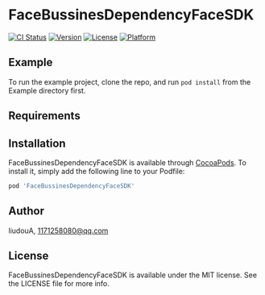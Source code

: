 # FaceBussinesDependencyFaceSDK

[![CI Status](https://img.shields.io/travis/liudouA/FaceBussinesDependencyFaceSDK.svg?style=flat)](https://travis-ci.org/liudouA/FaceBussinesDependencyFaceSDK)
[![Version](https://img.shields.io/cocoapods/v/FaceBussinesDependencyFaceSDK.svg?style=flat)](https://cocoapods.org/pods/FaceBussinesDependencyFaceSDK)
[![License](https://img.shields.io/cocoapods/l/FaceBussinesDependencyFaceSDK.svg?style=flat)](https://cocoapods.org/pods/FaceBussinesDependencyFaceSDK)
[![Platform](https://img.shields.io/cocoapods/p/FaceBussinesDependencyFaceSDK.svg?style=flat)](https://cocoapods.org/pods/FaceBussinesDependencyFaceSDK)

## Example

To run the example project, clone the repo, and run `pod install` from the Example directory first.

## Requirements

## Installation

FaceBussinesDependencyFaceSDK is available through [CocoaPods](https://cocoapods.org). To install
it, simply add the following line to your Podfile:

```ruby
pod 'FaceBussinesDependencyFaceSDK'
```

## Author

liudouA, 1171258080@qq.com

## License

FaceBussinesDependencyFaceSDK is available under the MIT license. See the LICENSE file for more info.
